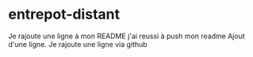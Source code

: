 # entrepot-distant
Je rajoute une ligne à mon README
j'ai reussi à push mon readme
Ajout d'une ligne.
Je rajoute une ligne via github
